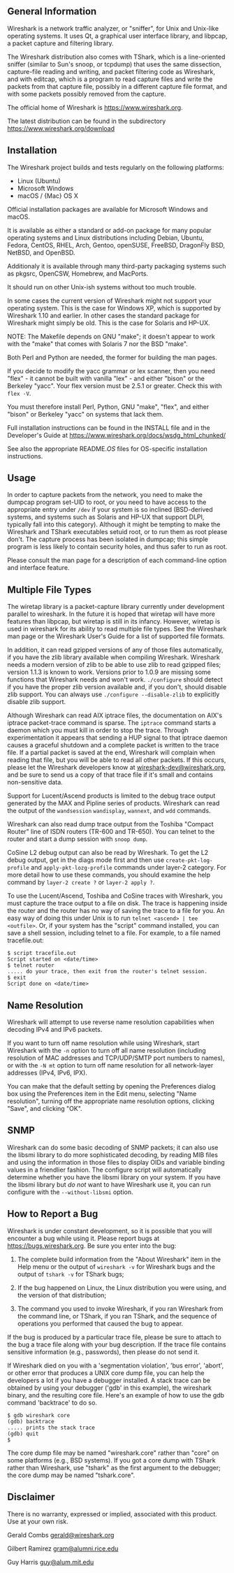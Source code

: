 General Information
-------------------

Wireshark is a network traffic analyzer, or "sniffer", for Unix and
Unix-like operating systems.  It uses Qt, a graphical user interface
library, and libpcap, a packet capture and filtering library.

The Wireshark distribution also comes with TShark, which is a
line-oriented sniffer (similar to Sun's snoop, or tcpdump) that uses the
same dissection, capture-file reading and writing, and packet filtering
code as Wireshark, and with editcap, which is a program to read capture
files and write the packets from that capture file, possibly in a
different capture file format, and with some packets possibly removed
from the capture.

The official home of Wireshark is https://www.wireshark.org.

The latest distribution can be found in the subdirectory https://www.wireshark.org/download


Installation
------------

The Wireshark project builds and tests regularly on the following platforms:

  - Linux (Ubuntu)
  - Microsoft Windows
  - macOS / {Mac} OS X

Official installation packages are available for Microsoft Windows and
macOS.

It is available as either a standard or add-on package for many popular
operating systems and Linux distributions including Debian, Ubuntu, Fedora,
CentOS, RHEL, Arch, Gentoo, openSUSE, FreeBSD, DragonFly BSD, NetBSD, and
OpenBSD.

Additionaly it is available through many third-party packaging systems
such as pkgsrc, OpenCSW, Homebrew, and MacPorts.

It should run on other Unix-ish systems without too much trouble.

In some cases the current version of Wireshark might not support your
operating system. This is the case for Windows XP, which is supported by
Wireshark 1.10 and earlier. In other cases the standard package for
Wireshark might simply be old. This is the case for Solaris and HP-UX.

NOTE: The Makefile depends on GNU "make"; it doesn't appear to
work with the "make" that comes with Solaris 7 nor the BSD "make".

Both Perl and Python are needed, the former for building the man pages.

If you decide to modify the yacc grammar or lex scanner, then
you need "flex" - it cannot be built with vanilla "lex" -
and either "bison" or the Berkeley "yacc". Your flex
version must be 2.5.1 or greater. Check this with `flex -V`.

You must therefore install Perl, Python, GNU "make", "flex", and either "bison"
or Berkeley "yacc" on systems that lack them.

Full installation instructions can be found in the INSTALL file and in the
Developer's Guide at https://www.wireshark.org/docs/wsdg_html_chunked/

See also the appropriate README._OS_ files for OS-specific installation
instructions.

Usage
-----

In order to capture packets from the network, you need to make the
dumpcap program set-UID to root, or you need to have access to the
appropriate entry under `/dev` if your system is so inclined (BSD-derived
systems, and systems such as Solaris and HP-UX that support DLPI,
typically fall into this category).  Although it might be tempting to
make the Wireshark and TShark executables setuid root, or to run them as
root please don't.  The capture process has been isolated in dumpcap;
this simple program is less likely to contain security holes, and thus
safer to run as root.

Please consult the man page for a description of each command-line
option and interface feature.


Multiple File Types
-------------------

The wiretap library is a packet-capture library currently under
development parallel to wireshark.  In the future it is hoped that
wiretap will have more features than libpcap, but wiretap is still in
its infancy. However, wiretap is used in wireshark for its ability
to read multiple file types.  See the Wireshark man page or the
Wireshark User's Guide for a list of supported file formats.

In addition, it can read gzipped versions of any of those files
automatically, if you have the zlib library available when compiling
Wireshark. Wireshark needs a modern version of zlib to be able to use
zlib to read gzipped files; version 1.1.3 is known to work.  Versions
prior to 1.0.9 are missing some functions that Wireshark needs and won't
work.  `./configure` should detect if you have the proper zlib version
available and, if you don't, should disable zlib support. You can always
use `./configure --disable-zlib` to explicitly disable zlib support.

Although Wireshark can read AIX iptrace files, the documentation on
AIX's iptrace packet-trace command is sparse.  The `iptrace` command
starts a daemon which you must kill in order to stop the trace. Through
experimentation it appears that sending a HUP signal to that iptrace
daemon causes a graceful shutdown and a complete packet is written
to the trace file. If a partial packet is saved at the end, Wireshark
will complain when reading that file, but you will be able to read all
other packets.  If this occurs, please let the Wireshark developers know
at wireshark-dev@wireshark.org, and be sure to send us a copy of that trace
file if it's small and contains non-sensitive data.

Support for Lucent/Ascend products is limited to the debug trace output
generated by the MAX and Pipline series of products.  Wireshark can read
the output of the `wandsession` `wandisplay`, `wannext`, and `wdd`
commands.

Wireshark can also read dump trace output from the Toshiba "Compact Router"
line of ISDN routers (TR-600 and TR-650). You can telnet to the router
and start a dump session with `snoop dump`.

CoSine L2 debug output can also be read by Wireshark. To get the L2
debug output, get in the diags mode first and then use
`create-pkt-log-profile` and `apply-pkt-lozg-profile` commands under
layer-2 category. For more detail how to use these commands, you
should examine the help command by `layer-2 create ?` or `layer-2 apply ?`.

To use the Lucent/Ascend, Toshiba and CoSine traces with Wireshark, you must
capture the trace output to a file on disk.  The trace is happening inside
the router and the router has no way of saving the trace to a file for you.
An easy way of doing this under Unix is to run `telnet <ascend> | tee <outfile>`.
Or, if your system has the "script" command installed, you can save
a shell session, including telnet to a file. For example, to a file named
tracefile.out:

~~~
$ script tracefile.out
Script started on <date/time>
$ telnet router
..... do your trace, then exit from the router's telnet session.
$ exit
Script done on <date/time>
~~~


Name Resolution
---------------

Wireshark will attempt to use reverse name resolution capabilities
when decoding IPv4 and IPv6 packets.

If you want to turn off name resolution while using Wireshark, start
Wireshark with the `-n` option to turn off all name resolution (including
resolution of MAC addresses and TCP/UDP/SMTP port numbers to names), or
with the `-N mt` option to turn off name resolution for all
network-layer addresses (IPv4, IPv6, IPX).

You can make that the default setting by opening the Preferences dialog
box using the Preferences item in the Edit menu, selecting "Name
resolution", turning off the appropriate name resolution options,
clicking "Save", and clicking "OK".


SNMP
----

Wireshark can do some basic decoding of SNMP packets; it can also use
the libsmi library to do more sophisticated decoding, by reading MIB
files and using the information in those files to display OIDs and
variable binding values in a friendlier fashion.  The configure script
will automatically determine whether you have the libsmi library on
your system.  If you have the libsmi library but _do not_ want to have
Wireshark use it, you can run configure with the `--without-libsmi`
option.

How to Report a Bug
-------------------

Wireshark is under constant development, so it is possible that you will
encounter a bug while using it. Please report bugs at https://bugs.wireshark.org.
Be sure you enter into the bug:

1. The complete build information from the "About Wireshark"
   item in the Help menu or the output of `wireshark -v` for
   Wireshark bugs and the output of `tshark -v` for TShark bugs;

2. If the bug happened on Linux, the Linux distribution you were
   using, and the version of that distribution;

3. The command you used to invoke Wireshark, if you ran
   Wireshark from the command line, or TShark, if you ran
   TShark, and the sequence of operations you performed that
   caused the bug to appear.

If the bug is produced by a particular trace file, please be sure to
attach to the bug a trace file along with your bug description.  If the
trace file contains sensitive information (e.g., passwords), then please
do not send it.

If Wireshark died on you with a 'segmentation violation', 'bus error',
'abort', or other error that produces a UNIX core dump file, you can
help the developers a lot if you have a debugger installed.  A stack
trace can be obtained by using your debugger ('gdb' in this example),
the wireshark binary, and the resulting core file.  Here's an example of
how to use the gdb command 'backtrace' to do so.

~~~
$ gdb wireshark core
(gdb) backtrace
..... prints the stack trace
(gdb) quit
$
~~~

The core dump file may be named "wireshark.core" rather than "core" on
some platforms (e.g., BSD systems).  If you got a core dump with
TShark rather than Wireshark, use "tshark" as the first argument to
the debugger; the core dump may be named "tshark.core".

Disclaimer
----------

There is no warranty, expressed or implied, associated with this product.
Use at your own risk.


Gerald Combs <gerald@wireshark.org>

Gilbert Ramirez <gram@alumni.rice.edu>

Guy Harris <guy@alum.mit.edu>
